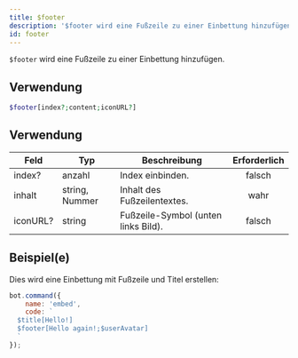 ```yaml
---
title: $footer
description: '$footer wird eine Fußzeile zu einer Einbettung hinzufügen.'
id: footer
---
```


`$footer` wird eine Fußzeile zu einer Einbettung hinzufügen.

## Verwendung

```php
$footer[index?;content;iconURL?]
```

## Verwendung

| Feld     | Typ            | Beschreibung                        | Erforderlich |
| -------- | -------------- | ----------------------------------- |:------------:|
| index?   | anzahl         | Index einbinden.                    |    falsch    |
| inhalt   | string, Nummer | Inhalt des Fußzeilentextes.         |     wahr     |
| iconURL? | string         | Fußzeile-Symbol (unten links Bild). |    falsch    |

## Beispiel(e)

Dies wird eine Einbettung mit Fußzeile und Titel erstellen:

```javascript
bot.command({
    name: 'embed',
    code: `
  $title[Hello!]
  $footer[Hello again!;$userAvatar]
  `
});
```